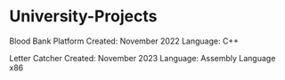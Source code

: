 # University-Projects

Blood Bank Platform      Created:    November 2022      Language:  C++

Letter Catcher           Created:    November 2023     Language:  Assembly Language x86
